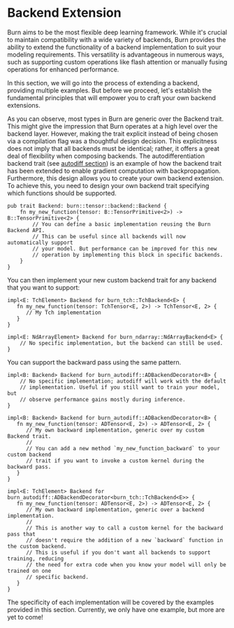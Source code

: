 # Backend Extension

Burn aims to be the most flexible deep learning framework. While it's crucial to maintain
compatibility with a wide variety of backends, Burn provides the ability to extend the functionality
of a backend implementation to suit your modeling requirements. This versatility is advantageous in
numerous ways, such as supporting custom operations like flash attention or manually fusing
operations for enhanced performance.

In this section, we will go into the process of extending a backend, providing multiple examples.
But before we proceed, let's establish the fundamental principles that will empower you to craft
your own backend extensions.

As you can observe, most types in Burn are generic over the Backend trait. This might give the
impression that Burn operates at a high level over the backend layer. However, making the trait
explicit instead of being chosen via a compilation flag was a thoughtful design decision. This
explicitness does not imply that all backends must be identical; rather, it offers a great deal of
flexibility when composing backends. The autodifferentiation backend trait (see
[autodiff section](../building-blocks/autodiff.md)) is an example of how the backend trait has been
extended to enable gradient computation with backpropagation. Furthermore, this design allows you to
create your own backend extension. To achieve this, you need to design your own backend trait
specifying which functions should be supported.

```rust, ignore
pub trait Backend: burn::tensor::backend::Backend {
    fn my_new_function(tensor: B::TensorPrimitive<2>) -> B::TensorPrimitive<2> {
        // You can define a basic implementation reusing the Burn Backend API.
        // This can be useful since all backends will now automatically support
        // your model. But performance can be improved for this new
        // operation by implementing this block in specific backends.
    }
}
```

You can then implement your new custom backend trait for any backend that you want to support:

```rust, ignore
impl<E: TchElement> Backend for burn_tch::TchBackend<E> {
   fn my_new_function(tensor: TchTensor<E, 2>) -> TchTensor<E, 2> {
      // My Tch implementation
   }
}

impl<E: NdArrayElement> Backend for burn_ndarray::NdArrayBackend<E> {
    // No specific implementation, but the backend can still be used.
}
```

You can support the backward pass using the same pattern.

```rust, ignore
impl<B: Backend> Backend for burn_autodiff::ADBackendDecorator<B> {
    // No specific implementation; autodiff will work with the default
    // implementation. Useful if you still want to train your model, but
    // observe performance gains mostly during inference.
}

impl<B: Backend> Backend for burn_autodiff::ADBackendDecorator<B> {
   fn my_new_function(tensor: ADTensor<E, 2>) -> ADTensor<E, 2> {
      // My own backward implementation, generic over my custom Backend trait.
      //
      // You can add a new method `my_new_function_backward` to your custom backend
      // trait if you want to invoke a custom kernel during the backward pass.
   }
}

impl<E: TchElement> Backend for burn_autodiff::ADBackendDecorator<burn_tch::TchBackend<E>> {
   fn my_new_function(tensor: ADTensor<E, 2>) -> ADTensor<E, 2> {
      // My own backward implementation, generic over a backend implementation.
      //
      // This is another way to call a custom kernel for the backward pass that
      // doesn't require the addition of a new `backward` function in the custom backend.
      // This is useful if you don't want all backends to support training, reducing
      // the need for extra code when you know your model will only be trained on one
      // specific backend.
   }
}
```

The specificity of each implementation will be covered by the examples provided in this section.
Currently, we only have one example, but more are yet to come!
